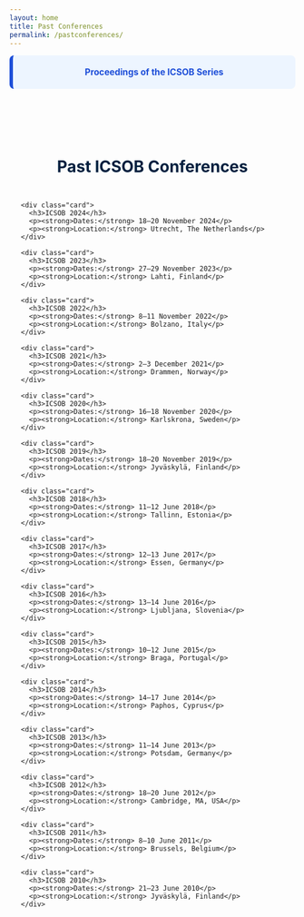 ```yaml
---
layout: home
title: Past Conferences
permalink: /pastconferences/
---
```


<style>
  .container {
    max-width: 1000px;
    margin: 0 auto;
    padding: 40px 20px;
  }
  h1 {
    text-align: center;
    color: #00203F;
    margin-bottom: 30px;
  }
  .proceedings-box {
    background-color: #EDF5FF;
    border-left: 6px solid #1D4ED8;
    padding: 20px;
    margin-bottom: 40px;
    border-radius: 8px;
    text-align: center;
  }
  .proceedings-box a {
    color: #1D4ED8;
    font-weight: bold;
    text-decoration: none;
    font-size: 1.1em;
  }
  .proceedings-box a:hover {
    text-decoration: underline;
  }
  .grid {
    display: grid;
    grid-template-columns: repeat(auto-fit, minmax(250px, 1fr));
    gap: 20px;
  }
  .card {
    background: #fff;
    border-radius: 8px;
    box-shadow: 0 2px 8px rgba(0,0,0,0.1);
    padding: 20px;
  }
  .card h3 {
    margin-top: 0;
    color: #1E3A8A;
    font-size: 1.4em;
  }
  .card p {
    margin: 8px 0;
    color: #555;
    font-size: 0.95em;
  }
  @media (max-width: 600px) {
    .container { padding: 20px 10px; }
  }
</style>
<div class="proceedings-box">
    <a href="https://link.springer.com/conference/icsob" target="_blank">
      Proceedings of the ICSOB Series
    </a>
  </div>
<div class="container">
  <h1>Past ICSOB Conferences</h1>
  <div class="grid">
 
    <div class="card">
      <h3>ICSOB 2024</h3>
      <p><strong>Dates:</strong> 18–20 November 2024</p>
      <p><strong>Location:</strong> Utrecht, The Netherlands</p>
    </div>

    <div class="card">
      <h3>ICSOB 2023</h3>
      <p><strong>Dates:</strong> 27–29 November 2023</p>
      <p><strong>Location:</strong> Lahti, Finland</p>
    </div>

    <div class="card">
      <h3>ICSOB 2022</h3>
      <p><strong>Dates:</strong> 8–11 November 2022</p>
      <p><strong>Location:</strong> Bolzano, Italy</p>
    </div>

    <div class="card">
      <h3>ICSOB 2021</h3>
      <p><strong>Dates:</strong> 2–3 December 2021</p>
      <p><strong>Location:</strong> Drammen, Norway</p>
    </div>

    <div class="card">
      <h3>ICSOB 2020</h3>
      <p><strong>Dates:</strong> 16–18 November 2020</p>
      <p><strong>Location:</strong> Karlskrona, Sweden</p>
    </div>

    <div class="card">
      <h3>ICSOB 2019</h3>
      <p><strong>Dates:</strong> 18–20 November 2019</p>
      <p><strong>Location:</strong> Jyväskylä, Finland</p>
    </div>

    <div class="card">
      <h3>ICSOB 2018</h3>
      <p><strong>Dates:</strong> 11–12 June 2018</p>
      <p><strong>Location:</strong> Tallinn, Estonia</p>
    </div>

    <div class="card">
      <h3>ICSOB 2017</h3>
      <p><strong>Dates:</strong> 12–13 June 2017</p>
      <p><strong>Location:</strong> Essen, Germany</p>
    </div>

    <div class="card">
      <h3>ICSOB 2016</h3>
      <p><strong>Dates:</strong> 13–14 June 2016</p>
      <p><strong>Location:</strong> Ljubljana, Slovenia</p>
    </div>

    <div class="card">
      <h3>ICSOB 2015</h3>
      <p><strong>Dates:</strong> 10–12 June 2015</p>
      <p><strong>Location:</strong> Braga, Portugal</p>
    </div>

    <div class="card">
      <h3>ICSOB 2014</h3>
      <p><strong>Dates:</strong> 14–17 June 2014</p>
      <p><strong>Location:</strong> Paphos, Cyprus</p>
    </div>

    <div class="card">
      <h3>ICSOB 2013</h3>
      <p><strong>Dates:</strong> 11–14 June 2013</p>
      <p><strong>Location:</strong> Potsdam, Germany</p>
    </div>

    <div class="card">
      <h3>ICSOB 2012</h3>
      <p><strong>Dates:</strong> 18–20 June 2012</p>
      <p><strong>Location:</strong> Cambridge, MA, USA</p>
    </div>

    <div class="card">
      <h3>ICSOB 2011</h3>
      <p><strong>Dates:</strong> 8–10 June 2011</p>
      <p><strong>Location:</strong> Brussels, Belgium</p>
    </div>

    <div class="card">
      <h3>ICSOB 2010</h3>
      <p><strong>Dates:</strong> 21–23 June 2010</p>
      <p><strong>Location:</strong> Jyväskylä, Finland</p>
    </div>

  </div>
</div>
